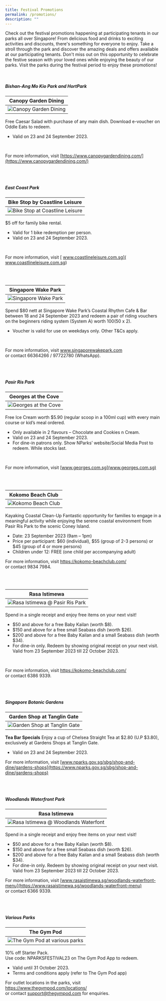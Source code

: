 ```yaml
---
title: Festival Promotions
permalink: /promotions/
description: ""
---
```

Check out the festival promotions happening at participating tenants in our parks all over Singapore! From delicious food and drinks to exciting activities and discounts, there's something for everyone to enjoy. Take a stroll through the park and discover the amazing deals and offers available at our participating tenants. Don't miss out on this opportunity to celebrate the festive season with your loved ones while enjoying the beauty of our parks. Visit the parks during the festival period to enjoy these promotions!

<br>

##### Bishan-Ang Mo Kio Park and HortPark

| Canopy Garden Dining |
| -------- |
|![Canopy Garden Dining](/images/canopy%20garden%20dining.jpg)


Free Caesar Salad with purchase of any main dish. Download e-voucher on Oddle Eats to redeem. 
* Valid on 23 and 24 September 2023. 
<br>

For more information, visit [https://www.canopygardendining.com/](https://www.canopygardendining.com/)

<br>
<br>


##### East Coast Park

| Bike Stop by Coastline Leisure |
| -------- |
|![Bike Stop at Coastline Leisure](/images/coastline%20leisure.jpg)

$5 off for family bike rental.  
* Valid for 1 bike redemption per person. 
* Valid on 23 and 24 September 2023. 
<br>

For more information, visit [ www.coastlineleisure.com.sg]( www.coastlineleisure.com.sg)

<br>
<br>



| Singapore Wake Park |
| -------- |
|![Singapore Wake Park](/images/singapore%20wake%20park.jpg)

Spend $80 nett at Singapore Wake Park’s Coastal Rhythm Cafe &amp; Bar between 18 and 24 September 2023 and redeem a pair of riding vouchers on the beginners riding system (System A) worth $100 ($50 x 2). 
* Voucher is valid for use on weekdays only. Other T&amp;Cs apply.  
<br>  

For more information, visit [www.singaporewakepark.com ](www.singaporewakepark.com )  
or contact 66364266 / 97722780 (WhatsApp).

<br>
<br>



##### Pasir Ris Park

| Georges at the Cove  |
| -------- |
|![Georges at the Cove](/images/georges%20at%20the%20cove.jpg)

Free Ice Cream worth $5.90 (regular scoop in a 100ml cup) with every main course or kid’s meal ordered. 
* Only available in 2 flavours – Chocolate and Cookies n Cream. 
* Valid on 23 and 24 September 2023. 
* For dine-in patrons only. Show NParks’ website/Social Media Post to redeem. While stocks last.  
<br> 

For more information, visit [www.georges.com.sg](www.georges.com.sg)

<br>
<br>



| Kokomo Beach Club |
| -------- |
| ![Kokomo Beach Club](/images/kokomo%20beach%20club.jpg)

Kayaking Coastal Clean-Up 
Fantastic opportunity for families to engage in a meaningful activity while enjoying the serene coastal environment from Pasir Ris Park to the scenic Coney Island. 
* Date: 23 September 2023 (9am – 1pm) 
* Price per participant: $60 (individual), $55 (group of 2-3 persons) or $45 (group of 4 or more persons) 
* Children under 12: FREE (one child per accompanying adult) 

For more information, 
visit [ https://kokomo-beachclub.com/ ]( https://kokomo-beachclub.com/ )  
or contact 9834 7984. 

<br>
<br>


 
| Rasa Istimewa |
| -------- |
|![Rasa Istimewa @ Pasir Ris Park](/images/rasa%20istimewa%20@%20pasir%20ris%20park.jpg)

Spend in a single receipt and enjoy free items on your next visit! 
* $50 and above for a free Baby Kailan (worth $8). 
* $150 and above for a free small Seabass dish (worth $26). 
* $200 and above for a free Baby Kailan and a small Seabass dish (worth $34). 
* For dine-in only. Redeem by showing original receipt on your next visit. Valid from 23 September 2023 till 22 October 2023. 
<br>

For more information, visit [ https://kokomo-beachclub.com/ ]( https://kokomo-beachclub.com/ )  
or contact 6386 9339.

<br>
<br>



##### Singapore Botanic Gardens

| Garden Shop at Tanglin Gate |
| -------- |
|![Garden Shop at Tanglin Gate](/images/garden%20shop%20at%20tanglin%20gate.jpg)

**Tea Bar Specials**
Enjoy a cup of Chelsea Straight Tea at $2.80 (U.P $3.80), exclusively at Gardens Shops at Tanglin Gate. 
* Valid on 23 and 24 September 2023. 

For more information, visit  [www.nparks.gov.sg/sbg/shop-and-dine/gardens-shops](https://www.nparks.gov.sg/sbg/shop-and-dine/gardens-shops)

<br>
<br>



##### Woodlands Waterfront Park

| Rasa Istimewa |
| -------- |
|![Rasa Istimewa @ Woodlands Waterfont](/images/rasa%20istimewa%20@%20waterfront.jpg)

Spend in a single receipt and enjoy free items on your next visit! 
* $50 and above for a free Baby Kailan (worth $8). 
* $150 and above for a free small Seabass dish (worth $26). 
* $200 and above for a free Baby Kailan and a small Seabass dish (worth $34). 
* For dine-in only. Redeem by showing original receipt on your next visit. Valid from 23 September 2023 till 22 October 2023. 

For more information, visit [www.rasaistimewa.sg/woodlands-waterfront-menu](https://www.rasaistimewa.sg/woodlands-waterfront-menu)   
or contact 6366 9339. 

<br>
<br>



##### Various Parks

| The Gym Pod |
| -------- |
|![The Gym Pod at various parks](/images/the%20gym%20pod.jpg)

10% off Starter Pack.  
Use code: NPARKSFESTIVAL23 on The Gym Pod App to redeem.  
* Valid until 31 October 2023. 
* Terms and conditions apply (refer to The Gym Pod app) 

For outlet locations in the parks, visit [https://www.thegympod.com/locations/ ](https://www.thegympod.com/locations/ )  
or contact support@thegympod.com for enquiries.
